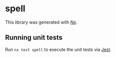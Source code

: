 # spell

This library was generated with [Nx](https://nx.dev).

## Running unit tests

Run `nx test spell` to execute the unit tests via [Jest](https://jestjs.io).
